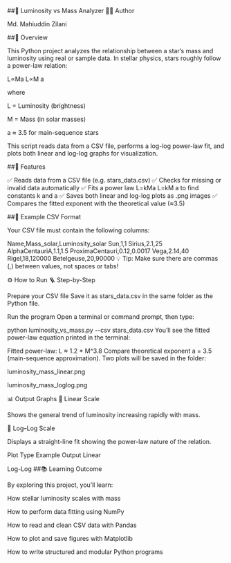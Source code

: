 ##🌟 Luminosity vs Mass Analyzer
👨‍💻 Author

Md. Mahiuddin Zilani

##🧠 Overview

This Python project analyzes the relationship between a star’s mass and luminosity using real or sample data.
In stellar physics, stars roughly follow a power-law relation:

L∝Ma
L∝M
a

where

L = Luminosity (brightness)

M = Mass (in solar masses)

a ≈ 3.5 for main-sequence stars

This script reads data from a CSV file, performs a log-log power-law fit, and plots both linear and log-log graphs for visualization.

##🚀 Features

✅ Reads data from a CSV file (e.g. stars_data.csv)
✅ Checks for missing or invalid data automatically
✅ Fits a power law 
L=kMa
L=kM
a
 to find constants k and a
✅ Saves both linear and log-log plots as .png images
✅ Compares the fitted exponent with the theoretical value (≈3.5)

##📂 Example CSV Format

Your CSV file must contain the following columns:

Name,Mass_solar,Luminosity_solar
Sun,1,1
Sirius,2.1,25
AlphaCentauriA,1.1,1.5
ProximaCentauri,0.12,0.0017
Vega,2.14,40
Rigel,18,120000
Betelgeuse,20,90000
💡 Tip:
Make sure there are commas (,) between values, not spaces or tabs!

⚙️ How to Run
🪜 Step-by-Step

Prepare your CSV file
Save it as stars_data.csv in the same folder as the Python file.

Run the program
Open a terminal or command prompt, then type:

python luminosity_vs_mass.py --csv stars_data.csv
You’ll see the fitted power-law equation printed in the terminal:

Fitted power-law: L ≈ 1.2 * M^3.8
Compare theoretical exponent a = 3.5 (main-sequence approximation).
Two plots will be saved in the folder:

luminosity_mass_linear.png

luminosity_mass_loglog.png

📊 Output Graphs
🔹 Linear Scale

Shows the general trend of luminosity increasing rapidly with mass.

🔹 Log–Log Scale

Displays a straight-line fit showing the power-law nature of the relation.

Plot Type	Example Output
Linear	

Log-Log	
##📚 Learning Outcome

By exploring this project, you’ll learn:

How stellar luminosity scales with mass

How to perform data fitting using NumPy

How to read and clean CSV data with Pandas

How to plot and save figures with Matplotlib

How to write structured and modular Python programs








